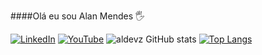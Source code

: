 ####Olá eu sou Alan Mendes 🖐️

[![LinkedIn](https://img.shields.io/badge/LinkedIn-0077B5?style=for-the-badge&logo=linkedin&logoColor=white)](https://www.linkedin.com/in/alan-mendes-11a86b20b)
[![YouTube](https://img.shields.io/badge/YouTube-FF0000?style=for-the-badge&logo=youtube&logoColor=white)](https://www.youtube.com/@Devzmendes)
![aldevz GitHub stats](https://github-readme-stats.vercel.app/api?username=aldevz&show_icons=true&theme=dracula)
[![Top Langs](https://github-readme-stats.vercel.app/api/top-langs/?username=aldevz)](https://github.com/aldevz/github-readme-stats)
